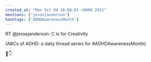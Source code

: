 ```yaml
---
created_at: "Mon Oct 04 16:08:01 +0000 2021"
mentions: ['jessejanderson']
hashtags: ['ADHDAwarenessMonth']
---
```


RT @jessejanderson: C is for Creativity

(ABCs of ADHD: a daily thread series for #ADHDAwarenessMonth)

🧵👇